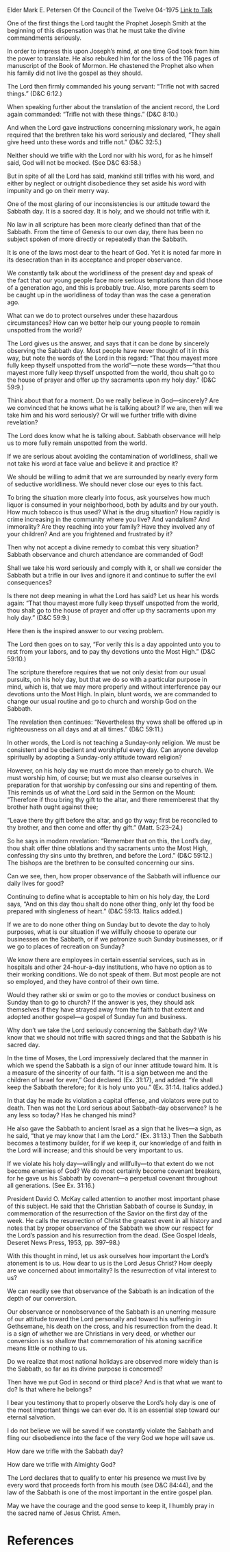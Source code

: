 Elder Mark E. Petersen
Of the Council of the Twelve
04-1975
[Link to Talk](https://www.churchofjesuschrist.org/study/general-conference/1975/04/the-sabbath-day?lang=eng)

One of the first things the Lord taught the Prophet Joseph Smith at the beginning of this dispensation was that he must take the divine commandments seriously.

In order to impress this upon Joseph’s mind, at one time God took from him the power to translate. He also rebuked him for the loss of the 116 pages of manuscript of the Book of Mormon. He chastened the Prophet also when his family did not live the gospel as they should.

The Lord then firmly commanded his young servant: “Trifle not with sacred things.” (D&C 6:12.)

When speaking further about the translation of the ancient record, the Lord again commanded: “Trifle not with these things.” (D&C 8:10.)

And when the Lord gave instructions concerning missionary work, he again required that the brethren take his word seriously and declared, “They shall give heed unto these words and trifle not.” (D&C 32:5.)

Neither should we trifle with the Lord nor with his word, for as he himself said, God will not be mocked. (See D&C 63:58.)

But in spite of all the Lord has said, mankind still trifles with his word, and either by neglect or outright disobedience they set aside his word with impunity and go on their merry way.

One of the most glaring of our inconsistencies is our attitude toward the Sabbath day. It is a sacred day. It is holy, and we should not trifle with it.

No law in all scripture has been more clearly defined than that of the Sabbath. From the time of Genesis to our own day, there has been no subject spoken of more directly or repeatedly than the Sabbath.

It is one of the laws most dear to the heart of God. Yet it is noted far more in its desecration than in its acceptance and proper observance.

We constantly talk about the worldliness of the present day and speak of the fact that our young people face more serious temptations than did those of a generation ago, and this is probably true. Also, more parents seem to be caught up in the worldliness of today than was the case a generation ago.

What can we do to protect ourselves under these hazardous circumstances? How can we better help our young people to remain unspotted from the world?

The Lord gives us the answer, and says that it can be done by sincerely observing the Sabbath day. Most people have never thought of it in this way, but note the words of the Lord in this regard: “That thou mayest more fully keep thyself unspotted from the world”—note these words—“that thou mayest more fully keep thyself unspotted from the world, thou shalt go to the house of prayer and offer up thy sacraments upon my holy day.” (D&C 59:9.)

Think about that for a moment. Do we really believe in God—sincerely? Are we convinced that he knows what he is talking about? If we are, then will we take him and his word seriously? Or will we further trifle with divine revelation?

The Lord does know what he is talking about. Sabbath observance will help us to more fully remain unspotted from the world.

If we are serious about avoiding the contamination of worldliness, shall we not take his word at face value and believe it and practice it?

We should be willing to admit that we are surrounded by nearly every form of seductive worldliness. We should never close our eyes to this fact.

To bring the situation more clearly into focus, ask yourselves how much liquor is consumed in your neighborhood, both by adults and by our youth. How much tobacco is thus used? What is the drug situation? How rapidly is crime increasing in the community where you live? And vandalism? And immorality? Are they reaching into your family? Have they involved any of your children? And are you frightened and frustrated by it?



Then why not accept a divine remedy to combat this very situation? Sabbath observance and church attendance are commanded of God!

Shall we take his word seriously and comply with it, or shall we consider the Sabbath but a trifle in our lives and ignore it and continue to suffer the evil consequences?

Is there not deep meaning in what the Lord has said? Let us hear his words again: “That thou mayest more fully keep thyself unspotted from the world, thou shalt go to the house of prayer and offer up thy sacraments upon my holy day.” (D&C 59:9.)

Here then is the inspired answer to our vexing problem.

The Lord then goes on to say, “For verily this is a day appointed unto you to rest from your labors, and to pay thy devotions unto the Most High.” (D&C 59:10.)

The scripture therefore requires that we not only desist from our usual pursuits, on his holy day, but that we do so with a particular purpose in mind, which is, that we may more properly and without interference pay our devotions unto the Most High. In plain, blunt words, we are commanded to change our usual routine and go to church and worship God on the Sabbath.

The revelation then continues: “Nevertheless thy vows shall be offered up in righteousness on all days and at all times.” (D&C 59:11.)

In other words, the Lord is not teaching a Sunday-only religion. We must be consistent and be obedient and worshipful every day. Can anyone develop spiritually by adopting a Sunday-only attitude toward religion?

However, on his holy day we must do more than merely go to church. We must worship him, of course; but we must also cleanse ourselves in preparation for that worship by confessing our sins and repenting of them. This reminds us of what the Lord said in the Sermon on the Mount: “Therefore if thou bring thy gift to the altar, and there rememberest that thy brother hath ought against thee;

“Leave there thy gift before the altar, and go thy way; first be reconciled to thy brother, and then come and offer thy gift.” (Matt. 5:23–24.)

So he says in modern revelation: “Remember that on this, the Lord’s day, thou shalt offer thine oblations and thy sacraments unto the Most High, confessing thy sins unto thy brethren, and before the Lord.” (D&C 59:12.) The bishops are the brethren to be consulted concerning our sins.

Can we see, then, how proper observance of the Sabbath will influence our daily lives for good?

Continuing to define what is acceptable to him on his holy day, the Lord says, “And on this day thou shalt do none other thing, only let thy food be prepared with singleness of heart.” (D&C 59:13. Italics added.)

If we are to do none other thing on Sunday but to devote the day to holy purposes, what is our situation if we willfully choose to operate our businesses on the Sabbath, or if we patronize such Sunday businesses, or if we go to places of recreation on Sunday?

We know there are employees in certain essential services, such as in hospitals and other 24-hour-a-day institutions, who have no option as to their working conditions. We do not speak of them. But most people are not so employed, and they have control of their own time.

Would they rather ski or swim or go to the movies or conduct business on Sunday than to go to church? If the answer is yes, they should ask themselves if they have strayed away from the faith to that extent and adopted another gospel—a gospel of Sunday fun and business.

Why don’t we take the Lord seriously concerning the Sabbath day? We know that we should not trifle with sacred things and that the Sabbath is his sacred day.

In the time of Moses, the Lord impressively declared that the manner in which we spend the Sabbath is a sign of our inner attitude toward him. It is a measure of the sincerity of our faith. “It is a sign between me and the children of Israel for ever,” God declared (Ex. 31:17), and added: “Ye shall keep the Sabbath therefore; for it is holy unto you.” (Ex. 31:14. Italics added.)

In that day he made its violation a capital offense, and violators were put to death. Then was not the Lord serious about Sabbath-day observance? Is he any less so today? Has he changed his mind?

He also gave the Sabbath to ancient Israel as a sign that he lives—a sign, as he said, “that ye may know that I am the Lord.” (Ex. 31:13.) Then the Sabbath becomes a testimony builder, for if we keep it, our knowledge of and faith in the Lord will increase; and this should be very important to us.

If we violate his holy day—willingly and willfully—to that extent do we not become enemies of God? We do most certainly become covenant breakers, for he gave us his Sabbath by covenant—a perpetual covenant throughout all generations. (See Ex. 31:16.)

President David O. McKay called attention to another most important phase of this subject. He said that the Christian Sabbath of course is Sunday, in commemoration of the resurrection of the Savior on the first day of the week. He calls the resurrection of Christ the greatest event in all history and notes that by proper observance of the Sabbath we show our respect for the Lord’s passion and his resurrection from the dead. (See Gospel Ideals, Deseret News Press, 1953, pp. 397–98.)

With this thought in mind, let us ask ourselves how important the Lord’s atonement is to us. How dear to us is the Lord Jesus Christ? How deeply are we concerned about immortality? Is the resurrection of vital interest to us?

We can readily see that observance of the Sabbath is an indication of the depth of our conversion.

Our observance or nonobservance of the Sabbath is an unerring measure of our attitude toward the Lord personally and toward his suffering in Gethsemane, his death on the cross, and his resurrection from the dead. It is a sign of whether we are Christians in very deed, or whether our conversion is so shallow that commemoration of his atoning sacrifice means little or nothing to us.

Do we realize that most national holidays are observed more widely than is the Sabbath, so far as its divine purpose is concerned?

Then have we put God in second or third place? And is that what we want to do? Is that where he belongs?

I bear you testimony that to properly observe the Lord’s holy day is one of the most important things we can ever do. It is an essential step toward our eternal salvation.

I do not believe we will be saved if we constantly violate the Sabbath and fling our disobedience into the face of the very God we hope will save us.

How dare we trifle with the Sabbath day?

How dare we trifle with Almighty God?

The Lord declares that to qualify to enter his presence we must live by every word that proceeds forth from his mouth (see D&C 84:44), and the law of the Sabbath is one of the most important in the entire gospel plan.

May we have the courage and the good sense to keep it, I humbly pray in the sacred name of Jesus Christ. Amen.

# References
